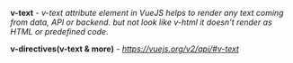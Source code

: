 **v-text** - *v-text attribute element in VueJS helps to render any text coming from data, API or backend.
but not look like v-html it doesn't render as HTML or predefined code*.

**v-directives(v-text & more)** - *https://vuejs.org/v2/api/#v-text*
